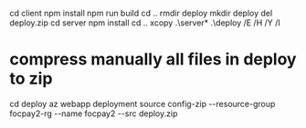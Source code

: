 cd client
npm install
npm run build
cd ..
rmdir deploy
mkdir deploy
del deploy.zip
cd server
npm install
cd ..
xcopy .\server\* .\deploy /E /H /Y /I
# compress manually all files in deploy to zip
cd deploy
az webapp deployment source config-zip --resource-group focpay2-rg --name focpay2 --src deploy.zip
